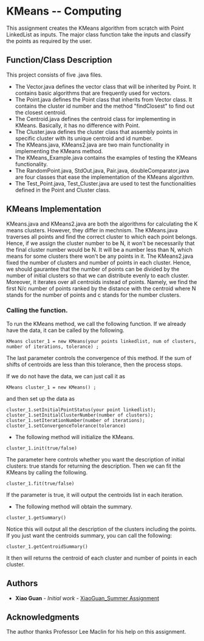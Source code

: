 # KMeans -- Computing 

This assignment creates the KMeans algorithm from scratch with Point LinkedList as inputs. The major class function take the inputs and classify the points as required by the user. 

## Function/Class Description

This project consists of five .java files.

*  The Vector.java defines the vector class that will be inherited by Point. It contains basic algorithms that are frequently used for vectors.
*  The Point.java defines the Point class that inherits from Vector class. It contains the cluster id number and the method "findClosest" to find out the closest centroid. 
* The Centroid.java defines the centroid class for implementing in KMeans. Basically, it has no difference with Point.
*  The Cluster.java defines the cluster class that assembly points in specific cluster with its unique centroid and id number.
*  The KMeans.java, KMeans2.java are two main functionality in implementing the KMeans method. 
*  The KMeans_Example.java contains the examples of testing the KMeans functionality.
*  The RandomPoint.java, StdOut.java, Pair.java, doubleComparator.java are four classes that ease the implementation of the KMeans algorithm. 
*  The Test_Point.java, Test_Cluster.java are used to test the functionalities defined in the Point and Cluster class.

## KMeans Implementation

KMeans.java and KMeans2.java are both the algorithms for calculating the K means clusters. However, they differ in mechnism. The KMeans.java traverses all points and find the correct cluster to which each point belongs. Hence, if we assign the cluster number to be N, it won't be necessarily that the final cluster number would be N. It will be a number less than N, which means for some clusters there won't be any points in it. The KMeans2.java fixed the number of clusters and number of points in each cluster. Hence, we should gaurantee that the number of points can be divided by the number of initial clusters so that we can distribute evenly to each cluster. Moreover, it iterates over all centroids instead of points. Namely, we find the first N/c number of points ranked by the distance with the centroid where N stands for the number of points and c stands for the number clusters.

### Calling the function.

To run the KMeans method, we call the following function. If we already have the data, it can be called by the following.

```
KMeans cluster_1 = new KMeans(your points linkedlist, num of clusters, number of iterations, tolerance) ;
```
The last parameter controls the convergence of this method. If the sum of shifts of centroids are less than this tolerance, then the process stops.

If we do not have the data, we can just call it as 

```
KMeans cluster_1 = new KMeans() ;
```

and then set up the data as 

```
cluster_1.setInitialPointStatus(your point linkedlist);
cluster_1.setInitialClusterNumber(number of clusters);
cluster_1.setIterationNumber(number of iterations);
cluster_1.setConvergenceTolerance(tolerance)

```
*   The following method will initialize the KMeans.

```
cluster_1.init(true/false)
```
The parameter here controls whether you want the description of initial clusters: true stands for returning the description. Then we can fit the KMeans by calling the following. 

```
cluster_1.fit(true/false)
```
If the parameter is true, it will output the centroids list in each iteration. 
*   The following method will obtain the summary.
```
cluster_1.getSummary()
```
Notice this will output all the description of the clusters including the points. If you just want the centroids summary, you can call the following:
```
cluster_1.getCentroidSummary()
```

It then will returns the centroid of each cluster and number of points in each cluster.

## Authors

* **Xiao Guan** - *Initial work* - [XiaoGuan_Summer Assignment](https://github.com/guan4015/KMeans)


## Acknowledgments

The author thanks Professor Lee Maclin for his help on this assignment.
